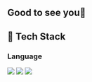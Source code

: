 ## Good to see you🤗

<div>
  <!--Body-->

  
  ## 🧱 Tech Stack
  ### Language
  <!--cpp-->
  <img src="https://img.shields.io/badge/C++-00599C?style=flat-square&logo=C%2B%2B&logoColor=white"/>
  <!--JavaScript-->
  <img src="https://img.shields.io/badge/JavaScript-F7DF1E?style=flat-square&logo=JavaScript&logoColor=white"/>
  <!--Python-->
  <img src="https://img.shields.io/badge/Python-3776AB?style=flat-square&logo=Python&logoColor=white"/> 
  <br/>
</div>

<!--
**Jinu86/Jinu86** is a ✨ _special_ ✨ repository because its `README.md` (this file) appears on your GitHub profile.

Here are some ideas to get you started:

- 🔭 I’m currently working on ...
- 🌱 I’m currently learning ...
- 👯 I’m looking to collaborate on ...
- 🤔 I’m looking for help with ...
- 💬 Ask me about ...
- 📫 How to reach me: ...
- 😄 Pronouns: ...
- ⚡ Fun fact: ...
-->
